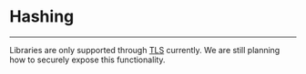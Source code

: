 # Hashing
---
Libraries are only supported through [TLS](tls.md) currently. We are still planning how to securely expose this functionality.
